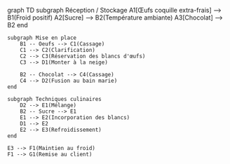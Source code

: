graph TD
    subgraph Réception / Stockage
        A1[Œufs coquille extra-frais] --> B1(Froid positif)
        A2[Sucre] --> B2(Température ambiante)
        A3[Chocolat] --> B2
    end

    subgraph Mise en place
        B1 -- Oeufs --> C1(Cassage)
        C1 --> C2(Clarification)
        C2 --> C3(Réservation des blancs d'œufs)
        C3 --> D1(Monter à la neige)

        B2 -- Chocolat --> C4(Cassage)
        C4 --> D2(Fusion au bain marie)
    end

    subgraph Techniques culinaires
        D2 --> E1(Mélange)
        B2 -- Sucre --> E1
        E1 --> E2(Incorporation des blancs)
        D1 --> E2
        E2 --> E3(Refroidissement)
    end

    E3 --> F1(Maintien au froid)
    F1 --> G1(Remise au client)